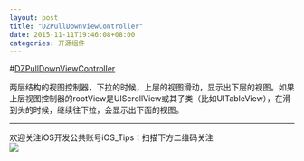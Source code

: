 ```yaml
---
layout: post
title: "DZPullDownViewController"
date: 2015-11-11T19:46:08+08:00
categories: 开源组件
---
```

#[DZPullDownViewController](https://github.com/yishuiliunian/DZPullDownViewController)

两层结构的视图控制器，下拉的时候，上层的视图滑动，显示出下层的视图。如果上层视图控制器的rootView是UIScrollView或其子类（比如UITableView），在滑到头的时候，继续往下拉，会显示出下面的视图。



-----
欢迎关注iOS开发公共账号iOS_Tips：扫描下方二维码关注  
![](http://ww4.sinaimg.cn/large/7df22103jw1exx11uhhkoj20by0by3zc.jpg)

